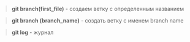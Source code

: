 > **git branch(first_file)** - создаем ветку с определенным названием

> **git branch (branch_name)** - создать ветку с именем branch name

> **git log** - журнал
